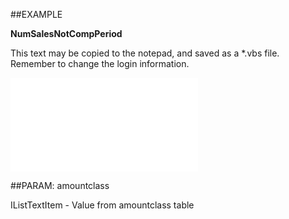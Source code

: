 

##EXAMPLE

**NumSalesNotCompPeriod**

This text may be copied to the notepad, and saved as a *.vbs file. Remember to change the login information.

![](../../Examples/vbs/SOCounter.NumSalesNotCompletedPeriod.vb.txt)







##PARAM: amountclass

IListTextItem - Value from amountclass table



